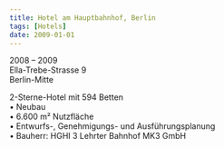 ```yaml
---
title: Hotel am Hauptbahnhof, Berlin
tags: [Hotels]
date: 2009-01-01
---
```

2008 – 2009<br/>
Ella-Trebe-Strasse 9<br/>
Berlin-Mitte

2-Sterne-Hotel mit 594 Betten<br/>
• Neubau<br/>
• 6.600 m² Nutzfläche<br/>
• Entwurfs-, Genehmigungs- und Ausführungsplanung<br/>
• Bauherr: HGHI 3 Lehrter Bahnhof MK3 GmbH<br/>
